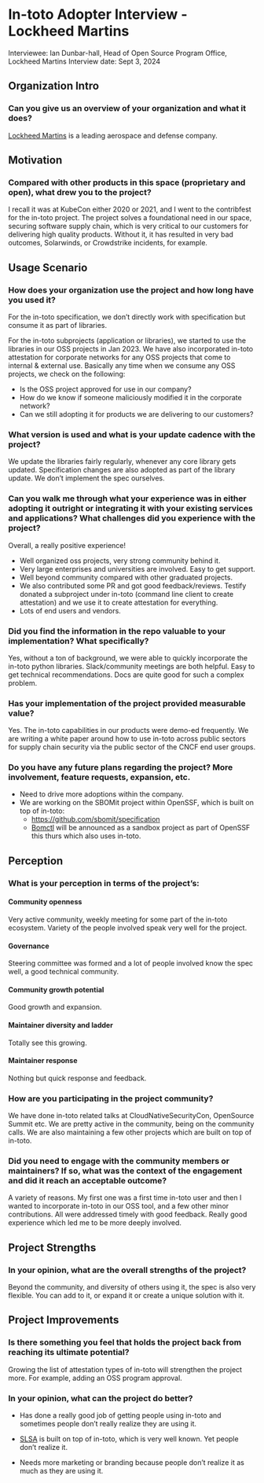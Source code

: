 # In-toto Adopter Interview - Lockheed Martins

Interviewee: Ian Dunbar-hall, Head of Open Source Program Office, Lockheed Martins
Interview date: Sept 3, 2024

## Organization Intro

### Can you give us an overview of your organization and what it does?

[Lockheed Martins](https://www.lockheedmartin.com/en-us/contact.html) is a leading aerospace and defense company.

## Motivation

### Compared with other products in this space (proprietary and open), what drew you to the project?

I recall it was at KubeCon either 2020 or 2021, and I went to the contribfest for the in-toto project. The project solves a foundational need in our space, securing software supply chain, which is very critical to our customers for delivering high quality products. Without it, it has resulted in very bad outcomes, Solarwinds, or Crowdstrike incidents, for example.

## Usage Scenario

### How does your organization use the project and how long have you used it?

For the in-toto specification, we don’t directly work with specification but consume it as part of libraries.

For the in-toto subprojects (application or libraries), we started to use the libraries in our OSS projects in Jan 2023. We have also incorporated in-toto attestation for corporate networks for any OSS projects that come to internal & external use. Basically any time when we consume any OSS projects, we check on the following:
- Is the OSS project approved for use in our company?
- How do we know if someone maliciously modified it in the corporate network?
- Can we still adopting it for products we are delivering to our customers?

### What version is used and what is your update cadence with the project?

We update the libraries fairly regularly, whenever any core library gets updated.
Specification changes are also adopted as part of the library update. We don’t implement the spec ourselves.

### Can you walk me through what your experience was in either adopting it outright or integrating it with your existing services and applications? What challenges did you experience with the project?

Overall, a really positive experience! 
- Well organized oss projects, very strong community behind it.
- Very large enterprises and universities are involved. Easy to get support.
- Well beyond community compared with other graduated projects.
- We also contributed some PR and got good feedback/reviews.  Testify donated a subproject under in-toto (command line client to create attestation) and we use it to create attestation for everything.
- Lots of end users and vendors.

### Did you find the information in the repo valuable to your implementation? What specifically?

Yes, without a ton of background, we were able to quickly incorporate the in-toto python libraries.  Slack/community meetings are both helpful. Easy to get technical recommendations. Docs are quite good for such a complex problem.

### Has your implementation of the project provided measurable value? 

Yes. The in-toto capabilities in our products were demo-ed frequently. We are writing a white paper around how to use in-toto across public sectors for supply chain security via the public sector of the CNCF end user groups.

### Do you have any future plans regarding the project? More involvement, feature requests, expansion, etc.

- Need to drive more adoptions within the company.
- We are working on the SBOMit project within OpenSSF, which is built on top of in-toto:
  * https://github.com/sbomit/specification
  * [Bomctl](https://github.com/bomctl/bomctl) will be announced as a sandbox project as part of OpenSSF this thurs which also uses in-toto.

## Perception

### What is your perception in terms of the project’s:

#### Community openness

Very active community, weekly meeting for some part of the in-toto ecosystem. Variety of the people involved speak very well for the project.

#### Governance

Steering committee was formed and a lot of people involved know the spec well, a good technical community.

#### Community growth potential

Good growth and expansion.

#### Maintainer diversity and ladder

Totally see this growing.

#### Maintainer response

Nothing but quick response and feedback.

### How are you participating in the project community?

We have done in-toto related talks at CloudNativeSecurityCon, OpenSource Summit etc. We are pretty active in the community, being on the community calls.  We are also maintaining a few other projects which are built on top of in-toto. 

### Did you need to engage with the community members or maintainers? If so, what was the context of the engagement and did it reach an acceptable outcome?

A variety of reasons. My first one was a first time in-toto user and then I wanted to incorporate in-toto in our OSS tool, and a few other minor contributions.  All were addressed timely with good feedback.  Really good experience which led me to be more deeply involved.

## Project Strengths

### In your opinion, what are the overall strengths of the project?

Beyond the community, and diversity of others using it, the spec is also very flexible. You can add to it, or expand it or create a unique solution with it. 

## Project Improvements

### Is there something you feel that holds the project back from reaching its ultimate potential?

Growing the list of attestation types of in-toto will strengthen the project more.  For example, adding an OSS program approval.

### In your opinion, what can the project do better?

- Has done a really good job of getting people using in-toto and sometimes people don’t really realize they are using it.
 * [SLSA](https://slsa.dev/) is built on top of in-toto, which is very well known.  Yet people don’t realize it.

- Needs more marketing or branding because people don’t realize it as much as they are using it.
